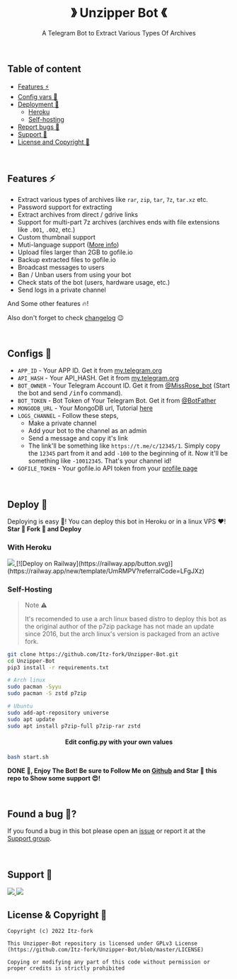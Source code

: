 <h1 align="center">》 Unzipper Bot 《</h1>

<p align="center">
  A Telegram Bot to Extract Various Types Of Archives
</p>

</br>


## Table of content
- [Features ⚡](#features-)
- [Config vars 📖](#configs-)
- [Deployment 👀](#deploy-)
  - [Heroku](#with-heroku)
  - [Self-hosting](#self-hosting)
- [Report bugs 🐞](#found-a-bug-)
- [Support 💙](#support-)
- [License and Copyright 👮](#license--copyright-)

</br>


## Features ⚡
- Extract various types of archives like `rar`, `zip`, `tar`, `7z`, `tar.xz` etc.
- Password support for extracting
- Extract archives from direct / gdrive links
- Support for multi-part 7z archives (archives ends with file extensions like `.001`, `.002`, etc.)
- Custom thumbnail support
- Muti-language support ([More info](https://github.com/Itz-fork/Unzipper-Bot/tree/main/unzipper/localization#readme))
- Upload files larger than 2GB to gofile.io
- Backup extracted files to gofile.io
- Broadcast messages to users
- Ban / Unban users from using your bot
- Check stats of the bot (users, hardware usage, etc.)
- Send logs in a private channel

And Some other features 🔥!

Also don't forget to check [changelog](CHANGELOG.md) 😉

</br>


## Configs 📖
- `APP_ID` - Your APP ID. Get it from [my.telegram.org](my.telegram.org)
- `API_HASH` - Your API_HASH. Get it from [my.telegram.org](my.telegram.org)
- `BOT_OWNER` - Your Telegram Account ID. Get it from [@MissRose_bot](https://t.me/MissRose_bot) (Start the bot and send <samp>/info</samp> command).
- `BOT_TOKEN` - Bot Token of Your Telegram Bot. Get it from [@BotFather](https://t.me/BotFather)
- `MONGODB_URL` - Your MongoDB url, Tutorial [here](https://www.youtube.com/watch?v=0aYrJTfYBHU)
- `LOGS_CHANNEL` - Follow these steps,
  - Make a private channel
  - Add your bot to the channel as an admin
  - Send a message and copy it's link
  - The link'll be something like `https://t.me/c/12345/1`. Simply copy the `12345` part from it and add `-100` to the beginning of it. Now it'll be something like `-10012345`. That's your channel id!
- `GOFILE_TOKEN` - Your gofile.io API token from your [profile page](https://gofile.io/myProfile)

</br>


## Deploy 👀
Deploying is easy 🤫! You can deploy this bot in Heroku or in a linux VPS ♥️! **Star 🌟 Fork 🍴 and Deploy**

### With Heroku
<a href="https://www.heroku.com/deploy?template=https://github.com/illuzX/Unzipper-Bot/tree/arch">
  <img src="https://www.herokucdn.com/deploy/button.svg">
</a>
[![Deploy on Railway](https://railway.app/button.svg)](https://railway.app/new/template/UmRMPV?referralCode=LFgJXz)

### Self-Hosting
> Note ⚠️
> 
> It's recomended to use a arch linux based distro to deploy this bot as the original author of the p7zip package has not made an update since 2016, but the arch linux's version is packaged from an active fork.

```bash
git clone https://github.com/Itz-fork/Unzipper-Bot.git
cd Unzipper-Bot
pip3 install -r requirements.txt

# Arch linux
sudo pacman -Syyu
sudo pacman -S zstd p7zip

# Ubuntu
sudo add-apt-repository universe
sudo apt update
sudo apt install p7zip-full p7zip-rar zstd
```

<h4 align="center">Edit config.py with your own values</h4>

```bash
bash start.sh
```

**DONE 🥳, Enjoy The Bot! Be sure to Follow Me on [Github](https://github.com/Itz-fork) and Star 🌟 this repo to Show some support 😍!**

</br>


## Found a bug 🐞?
If you found a bug in this bot please open an [issue](https://github.com/Itz-fork/Unzipper-Bot/issues) or report it at the [Support group](#support).

</br>


## Support 💙
<a href="https://t.me/NexaBotsUpdates">
  <img src="https://img.shields.io/badge/Updates_Channel-0a0a0a?style=for-the-badge&logo=telegram&logoColor=white">
</a>
<a href="https://t.me/Nexa_bots">
  <img src="https://img.shields.io/badge/Support_Group-0a0a0a?style=for-the-badge&logo=telegram&logoColor=white">
</a>

</br>


## License & Copyright 👮
```
Copyright (c) 2022 Itz-fork

This Unzipper-Bot repository is licensed under GPLv3 License (https://github.com/Itz-fork/Unzipper-Bot/blob/master/LICENSE)

Copying or modifying any part of this code without permission or proper credits is strictly prohibited
```
